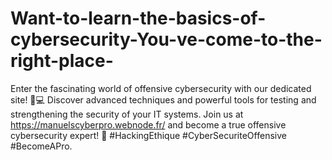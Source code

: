 # Want-to-learn-the-basics-of-cybersecurity-You-ve-come-to-the-right-place-
Enter the fascinating world of offensive cybersecurity with our dedicated site! 🎯💻 Discover advanced techniques and powerful tools for testing and strengthening the security of your IT systems. Join us at https://manuelscyberpro.webnode.fr/ and become a true offensive cybersecurity expert! 🚀 #HackingEthique #CyberSecuriteOffensive #BecomeAPro.
